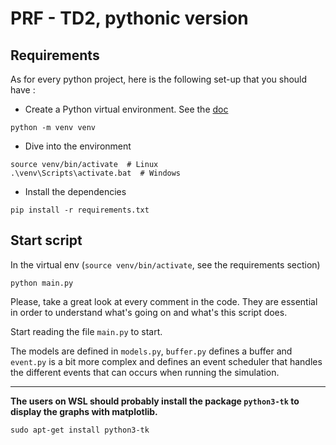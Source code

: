 # PRF - TD2, pythonic version

## Requirements

As for every python project, here is the following set-up that you should have :

- Create a Python virtual environment. See the [doc](https://docs.python.org/fr/3/library/venv.html)
```shell
python -m venv venv
```

- Dive into the environment
```shell
source venv/bin/activate  # Linux
.\venv\Scripts\activate.bat  # Windows
```

- Install the dependencies
```shell
pip install -r requirements.txt
```

## Start script

In the virtual env (`source venv/bin/activate`, see the requirements section)

```shell
python main.py
```

Please, take a great look at every comment in the code.
They are essential in order to understand what's going on and what's this script does.

Start reading the file `main.py` to start.

The models are defined in `models.py`, `buffer.py` defines a buffer 
and `event.py` is a bit more complex and defines an event scheduler that handles
the different events that can occurs when running the simulation.

---

**The users on WSL should probably install the package `python3-tk` 
to display the graphs with matplotlib.**

```shell
sudo apt-get install python3-tk
```